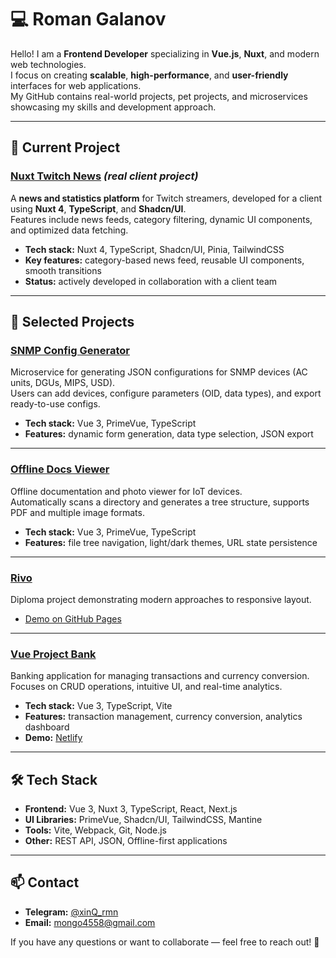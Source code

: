 # 💻 Roman Galanov

Hello! I am a **Frontend Developer** specializing in **Vue.js**, **Nuxt**, and modern web technologies.  
I focus on creating **scalable**, **high-performance**, and **user-friendly** interfaces for web applications.  
My GitHub contains real-world projects, pet projects, and microservices showcasing my skills and development approach.

---

## 🚀 Current Project

### [Nuxt Twitch News](https://github.com/xinqrmn/twitch-news-nuxt) *(real client project)*

A **news and statistics platform** for Twitch streamers, developed for a client using **Nuxt 4**, **TypeScript**, and **Shadcn/UI**.  
Features include news feeds, category filtering, dynamic UI components, and optimized data fetching.

- **Tech stack:** Nuxt 4, TypeScript, Shadcn/UI, Pinia, TailwindCSS  
- **Key features:** category-based news feed, reusable UI components, smooth transitions  
- **Status:** actively developed in collaboration with a client team

---

## 📂 Selected Projects

### [SNMP Config Generator](https://github.com/xinqrmn/kai-iot-config)
Microservice for generating JSON configurations for SNMP devices (AC units, DGUs, MIPS, USD).  
Users can add devices, configure parameters (OID, data types), and export ready-to-use configs.

- **Tech stack:** Vue 3, PrimeVue, TypeScript
- **Features:** dynamic form generation, data type selection, JSON export

---

### [Offline Docs Viewer](https://github.com/xinqrmn/docs-viewer-vue)
Offline documentation and photo viewer for IoT devices.  
Automatically scans a directory and generates a tree structure, supports PDF and multiple image formats.

- **Tech stack:** Vue 3, PrimeVue, TypeScript  
- **Features:** file tree navigation, light/dark themes, URL state persistence

---

### [Rivo](https://github.com/xinqrmn/project-rivo)
Diploma project demonstrating modern approaches to responsive layout.

- [Demo on GitHub Pages](https://xinqrmn.github.io/project-rivo/)

---

### [Vue Project Bank](https://github.com/xinqrmn/vue-project-bank)
Banking application for managing transactions and currency conversion.  
Focuses on CRUD operations, intuitive UI, and real-time analytics.

- **Tech stack:** Vue 3, TypeScript, Vite
- **Features:** transaction management, currency conversion, analytics dashboard  
- **Demo:** [Netlify](https://guileless-entremet-1a3520.netlify.app/)

---

## 🛠 Tech Stack

- **Frontend:** Vue 3, Nuxt 3, TypeScript, React, Next.js
- **UI Libraries:** PrimeVue, Shadcn/UI, TailwindCSS, Mantine
- **Tools:** Vite, Webpack, Git, Node.js
- **Other:** REST API, JSON, Offline-first applications

---

## 📫 Contact

- **Telegram:** [@xinQ_rmn](https://t.me/xinQ_rmn)
- **Email:** mongo4558@gmail.com

If you have any questions or want to collaborate — feel free to reach out! 🚀
